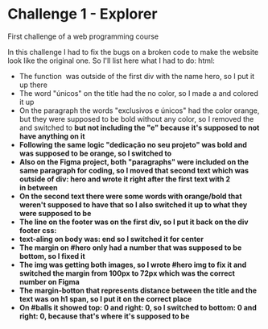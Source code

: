 # Challenge 1 - Explorer
First challenge of a web programming course 

In this challenge I had to fix the bugs on a broken code to make the website look like the original one. So I'll list here what I had to do:
html:
- The function <img> was outside of the first div with the name hero, so I put it up there
- The word "únicos" on the title had the no color, so I made a <span> and colored it up
- On the paragraph the words "exclusivos e únicos" had the color orange, but they were supposed to be bold without any color, so I removed the <span> and switched to <strong> but not including the "e" because it's supposed to not have anything on it
- Following the same logic "dedicação no seu projeto" was bold and was supposed to be orange, so I switched <strong> to <span>
- Also on the Figma project, both "paragraphs" were included on the same paragraph for coding, so I moved that second text which was outside of div: hero and wrote it right after the first text with 2 <br> in between
- On the second text there were some words with orange/bold that weren't supposed to have that so I also switched it up to what they were supposed to be
- The line on the footer was on the first div, so I put it back on the div footer
css:
- text-aling on body was: end so I switched it for center
- The margin on #hero only had a number that was supposed to be bottom, so I fixed it
- The img was getting both images, so I wrote #hero img to fix it and switched the margin from 100px to 72px which was the correct number on Figma
- The margin-botton that represents distance between the title and the text was on h1 span, so I put it on the correct place
- On #balls it showed top: 0 and right: 0, so I switched to bottom: 0 and right: 0, because that's where it's supposed to be
